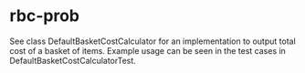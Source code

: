 # rbc-prob

See class DefaultBasketCostCalculator for an implementation to output total cost of a basket of items. Example usage can be seen in the test cases in DefaultBasketCostCalculatorTest.